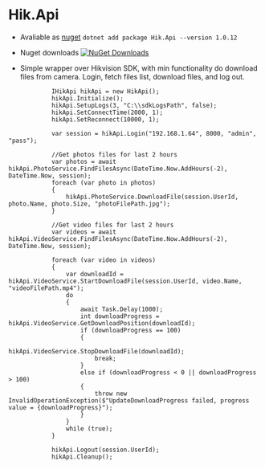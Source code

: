 # Hik.Api
* Avaliable as [nuget](https://www.nuget.org/packages/Hik.Api/) `dotnet add package Hik.Api --version 1.0.12`

* Nuget downloads [![NuGet Downloads](https://img.shields.io/nuget/dt/Hik.Api.svg)](https://www.nuget.org/packages/Hik.Api/)

* Simple wrapper over Hikvision SDK, with min functionality do download files from camera. Login, fetch files list, download files, and log out.

```
            IHikApi hikApi = new HikApi();
            hikApi.Initialize();
            hikApi.SetupLogs(3, "C:\\sdkLogsPath", false);
            hikApi.SetConnectTime(2000, 1);
            hikApi.SetReconnect(10000, 1);

            var session = hikApi.Login("192.168.1.64", 8000, "admin", "pass");

            //Get photos files for last 2 hours
            var photos = await hikApi.PhotoService.FindFilesAsync(DateTime.Now.AddHours(-2), DateTime.Now, session);
            foreach (var photo in photos)
            {
                hikApi.PhotoService.DownloadFile(session.UserId, photo.Name, photo.Size, "photoFilePath.jpg");
            }

            //Get video files for last 2 hours
            var videos = await hikApi.VideoService.FindFilesAsync(DateTime.Now.AddHours(-2), DateTime.Now, session);

            foreach (var video in videos)
            {
                var downloadId = hikApi.VideoService.StartDownloadFile(session.UserId, video.Name, "videoFilePath.mp4");
                do
                {
                    await Task.Delay(1000);
                    int downloadProgress = hikApi.VideoService.GetDownloadPosition(downloadId);
                    if (downloadProgress == 100)
                    {
                        hikApi.VideoService.StopDownloadFile(downloadId);
                        break;
                    }
                    else if (downloadProgress < 0 || downloadProgress > 100)
                    {
                        throw new InvalidOperationException($"UpdateDownloadProgress failed, progress value = {downloadProgress}");
                    }
                }
                while (true);
            }

            hikApi.Logout(session.UserId);
            hikApi.Cleanup();
```